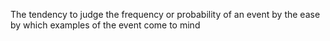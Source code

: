 The tendency to judge the frequency or probability of an event by the ease by which examples of the event come to mind